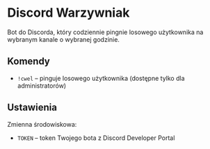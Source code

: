 # Discord Warzywniak

Bot do Discorda, który codziennie pingnie losowego użytkownika na wybranym kanale o wybranej godzinie.

## Komendy

- `!cwel` – pinguje losowego użytkownika (dostępne tylko dla administratorów)

## Ustawienia

Zmienna środowiskowa:
- `TOKEN` – token Twojego bota z Discord Developer Portal
